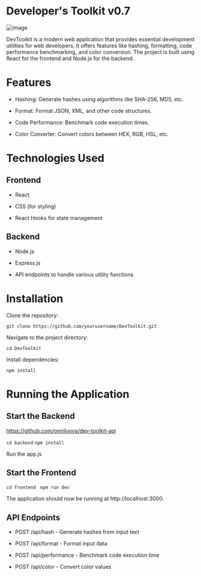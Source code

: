 # Developer's Toolkit v0.7
![image](https://github.com/user-attachments/assets/1ab46bd6-e695-4f5b-8bea-ce586b716a2b)

DevToolkit is a modern web application that provides essential development utilities for web developers. It offers features like hashing, formatting, code performance benchmarking, and color conversion. The project is built using React for the frontend and Node.js for the backend.

# Features

- Hashing: Generate hashes using algorithms like SHA-256, MD5, etc.

- Format: Format JSON, XML, and other code structures.

- Code Performance: Benchmark code execution times.

- Color Converter: Convert colors between HEX, RGB, HSL, etc.

# Technologies Used

## Frontend

- React

- CSS (for styling)

- React Hooks for state management

## Backend

- Node.js

- Express.js

- API endpoints to handle various utility functions

# Installation

Clone the repository:

`` git clone https://github.com/yourusername/DevToolkit.git `` 

Navigate to the project directory:

`` cd DevToolkit ``

Install dependencies:

`` npm install `` 

# Running the Application

## Start the Backend

https://github.com/onniluova/dev-toolkit-api

`` cd backend `` 
`` npm install `` 

Run the app.js

## Start the Frontend

``cd frontend ``
``npm run dev ``

The application should now be running at http://localhost:3000.

## API Endpoints

- POST /api/hash - Generate hashes from input text

- POST /api/format - Format input data

- POST /api/performance - Benchmark code execution time

- POST /api/color - Convert color values
